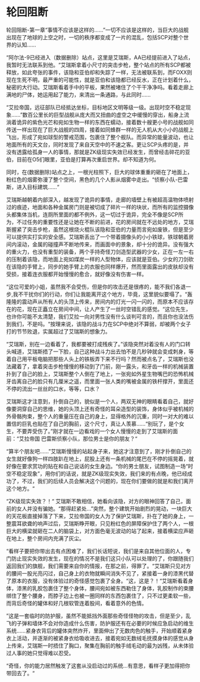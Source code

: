 # 轮回阻断

轮回阻断-第一章“事情不应该是这样的……”一切不应该是这样的，当巨大的战舰出现在了地球的上空之时，一切的秩序都变成了一片的混乱，包括SCP对整个世界的认知……

“阿尔法-9已经进入（数据删除）站点，这里是艾瑞斯，AA已经提前进入了站点，我暂时无法联系到他。“艾瑞斯拿着小尺寸的突击步枪，整个站点的所有SCP都被释放，如此夸张的事件，该隐和亚伯却和失踪了一样，无法被联系到，而FOXX则现在生死不明，最严重的可能性，就是亚伯和该隐都已经反水，正在计划着什么，秘密的大行动。艾瑞斯看着手中的平板，果然被堵住了个干干净净吗。看着走廊上满地的尸体，她运用起了能力，来清出一条通路，与此同时……

“艾拉帝国，远征部队已经抵达坐标，目标地区文明等级一级。出现时空不稳定现象……”数百公里长的巨型战舰从庞大而又扭曲的虚空之中缓慢的穿出，船身上流淌着诡异的紫色光芒和宛如生物一样的东西在蠕动，接着数十艘更小号的战舰如同传送一样出现在了巨大战舰的四周，接着如同蜂群一样的无人机从大小小的战舰上飞出，形成了宛如球型的警戒范围，包裹住了整个舰队。而异常的能量波动，也让地面所有的天文台，同时发现了来自天空中的不速之客。更让SCP头疼的是，并没有透露给孤身一人的事情，那就是ZK级现实失效已经发生，而曾经击碎花的亚伯，目前在O5们眼里，亚伯是打算再次重启世界。却不知道为何。

同时，在(数据删除)站点之上，一根光柱照下，巨大的球体重重的砸在了地面上，粉红色的烟雾弥漫了整个空间，黑色的几个人影从烟雾中走出。“侦察小队-巴雷斯，进入目标建筑……“

艾瑞斯越朝着内部深入，越发现了诡异的事情，走廊的墙壁上有被超高温物体喷射过的痕迹，地面和各种金属房门则是被切成了碎片一样的块状，而所有的监控摄像头都集体当机，连厕所里面的都不例外，这一切过于诡异，完全不像是SCP所为，不过任务的重要性还是让她在不断的前进，花的房间就在不远处的地方，艾瑞斯握紧了突击步枪，虽然这根烧火棍队该隐和亚伯的力量而言宛如废铁，但是至少可以提供实打实的安全感。艾瑞斯丢出了一个带着摄像头的小小铁球，铁球朝着房间内滚动，金属的碰撞声不断地传来，而画面中的景象，却十分的诡异。没有强大的重火力，也没有重型的装备，两个手持奇怪刀剑造型武器的少女，正在一左一右的压制着该隐，而地面上宛如煤炭一样的人型物体，应该就是亚伯。少女的刀剑砍在该隐的手臂上，同步的她手臂上的衣服也同样爆开，然而里面露出的皮肤却没有受损，接着连衣服都开始慢慢的愈合，就好像没有伤害一样。

“这位可爱的小姐，虽然我不会受伤，但是你的攻击还是很疼的，能不我们各退一步,我不干扰你们的行动，你们让我能离开这个地方，毕竟，这里貌似要塌了。“轰隆隆的震动声从所有人的头顶上传来，房间内的灯光一闪一闪的，而原本不应该存在的花，现在正矗立在房间中间，让人产生了一丝时空错乱的感觉。“这位先生，也许你可能不太清楚，我们艾拉一向对男性没有什么谈判可言的，而且你也没法伤到我们，不是吗。“按理来说，该隐的战斗力在SCP中绝对不算弱，却被两个女子打的节节败退，实属超过了艾瑞斯的想象力。

“艾瑞斯，别在一边看着了，我都要被打成残疾了。”该隐突然对着没有人的门口转头喊道，艾瑞斯捂了一下脸，自己这种战斗力出去怕不是几秒钟就会变成刺身，等着自己用平板电脑把那些人头上的铁板弄下来不行吗？然而被点名了，艾瑞斯也没法藏着了，拿着突击步枪慢慢的移动到了门前，刚一露头，和牙齿一样的机械装置扑到了自己的脸上，艾瑞斯整个人倒在了地上，一张宛如外星生物嘴巴的恐怖机械牙齿离自己的脸只有几厘米之遥，而里面一张人类的嘴被金属的铁杆撑开，里面还不停的流出一丝丝的口水，等等，口水？

艾瑞斯这才注意到，扑倒自己的，貌似是一个人，两双无神的眼睛看着自己，就好像要洞穿自己的思维，她的头顶上还有奇怪的耳朵造型的装饰，身体似乎被机械的外骨骼拘束，整个人的重量压在自己的身上，显得格外的沉重，同时一对大的难以置信的巨乳也贴在了自己的胸前，这个尺寸，真让人羡慕……“别玩了，是个女生，不要弄受伤了。”刚才就在一边看戏的一个女人慢慢的走到了艾瑞斯的面前：“艾拉帝国 巴雷斯侦察小队，那位男士是你的朋友？“

“算半个朋友吧……”艾瑞斯慢慢的站起身子来，她这才注意到了，刚才扑倒自己的女生就好像狗一样四肢趴在地上，屁股上还有一条机械的尾巴在不停的摇晃着，就好像在要求赏功的贴在和自己说话的女生身边。“你的男士朋友，试图制造一场“时空不稳定现象”，用你们的话说，就是ZK级现实失效，我们来的有点晚，他已经成功了，不过，我们的后续人员会解决这个问题的，现在你们要做的就是和我们离开这个地方。“

“ZK级现实失效？！“ 艾瑞斯不敢相信，她看向该隐，对方的眼神回答了自己，面前的女人并没有骗她。“那得赶紧处…”突然，整个建筑开始剧烈的晃动，一块巨大的天花板直接掉落了下来，艾拉帝国的女人为了保护艾瑞斯，扑在了她的身上，一整震耳欲聋的响声过后，艾瑞斯睁开眼，只见粉红色的屏障保护住了两个人，一根巨大的横梁就砸在二人的脑袋上，对方面色毫无波动的站了起来，接着横梁应声砸在地上，整个房间内充满了灰尘。

“看样子要把你带出去有点困难了，我们长话短说，我们是来自其他位面的人，专门防止现实失效的发生，现在的情况不是我们这只小队可以处理的了，你跟随我们返回我们的旗舰，我们需要来自你的情报，在那之前，得罪了。“艾瑞斯只见对方的腰间一股光亮闪过，自己身上的衣物就瞬间消失不见了，紧接着一身的漆黑代替了原本的衣服，没有体验过的奇怪感觉包裹了全身。“这，这是？！“艾瑞斯看着身体，漆黑的乳胶包裹住了整个身体，腰间宛如被东西勒住了身体，乳胶制作的束腰绑住了整个腰身，而脖子边上也被一圈同样的东西包裹住了，只不过更柔软一些，而背后奇怪的罐体和好几根软管连着股间，看着意外的色情。

”这是一套临时的防护服，虽然不能抵挡外面那些奇怪怪物的攻击，但是至少，乱飞的子弹和墙体不会对你造成什么伤害，防护服还有在必要的时候应急启动的维生系统……紧身衣背后的罐体突然炸开，里面伸出了无数肉色的触手，开始顺着紧身衣上活动，并逐渐的被紧身衣给吸收进去，接着宛如无数绒毛抚摸身体的感觉从身上传来，艾瑞斯一时捂住了胸口，聚集在胸前的触手绒毛动的最为凶残，从未体验过人事的她只觉得难以忍受。

“奇怪，你的能力居然触发了这套从没启动过的系统…有意思，看样子更加得把你带回去了。“